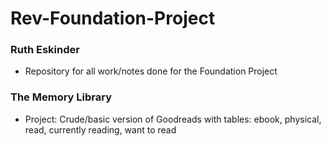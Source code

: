 # Rev-Foundation-Project
### Ruth Eskinder
- Repository for all work/notes done for the Foundation Project
### The Memory Library
- Project: Crude/basic version of Goodreads with tables: ebook, physical, read, currently reading, want to read
